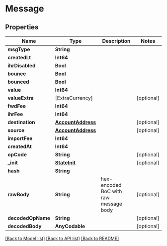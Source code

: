 # Message

## Properties
Name | Type | Description | Notes
------------ | ------------- | ------------- | -------------
**msgType** | **String** |  | 
**createdLt** | **Int64** |  | 
**ihrDisabled** | **Bool** |  | 
**bounce** | **Bool** |  | 
**bounced** | **Bool** |  | 
**value** | **Int64** |  | 
**valueExtra** | [ExtraCurrency] |  | [optional] 
**fwdFee** | **Int64** |  | 
**ihrFee** | **Int64** |  | 
**destination** | [**AccountAddress**](AccountAddress.md) |  | [optional] 
**source** | [**AccountAddress**](AccountAddress.md) |  | [optional] 
**importFee** | **Int64** |  | 
**createdAt** | **Int64** |  | 
**opCode** | **String** |  | [optional] 
**_init** | [**StateInit**](StateInit.md) |  | [optional] 
**hash** | **String** |  | 
**rawBody** | **String** | hex-encoded BoC with raw message body | [optional] 
**decodedOpName** | **String** |  | [optional] 
**decodedBody** | **AnyCodable** |  | [optional] 

[[Back to Model list]](../README.md#documentation-for-models) [[Back to API list]](../README.md#documentation-for-api-endpoints) [[Back to README]](../README.md)


